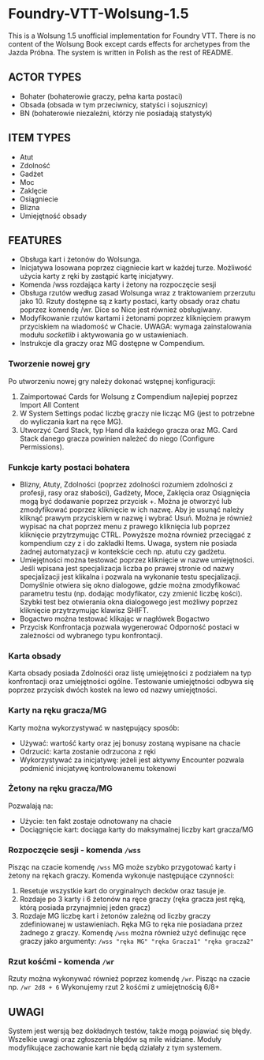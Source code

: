 # Foundry-VTT-Wolsung-1.5
This is a Wolsung 1.5 unofficial implementation for Foundry VTT. There is no content of the Wolsung Book except cards effects for archetypes from the Jazda Próbna. The system is written in Polish as the rest of README.

## ACTOR TYPES
- Bohater (bohaterowie graczy, pełna karta postaci)
- Obsada (obsada w tym przeciwnicy, statyści i sojusznicy)
- BN (bohaterowie niezależni, którzy nie posiadają statystyk)

## ITEM TYPES
- Atut
- Zdolność
- Gadżet
- Moc
- Zaklęcie
- Osiągniecie
- Blizna
- Umiejętność obsady

## FEATURES
- Obsługa kart i żetonów do Wolsunga.
- Inicjatywa losowana poprzez ciągniecie kart w każdej turze. Możliwość użycia karty z ręki by zastąpić kartę inicjatywy.
- Komenda /wss rozdająca karty i żetony na rozpoczęcie sesji
- Obsługa rzutów według zasad Wolsunga wraz z traktowaniem przerzutu jako 10. Rzuty dostępne są z karty postaci, karty obsady oraz chatu poprzez komendę /wr. Dice so Nice jest również obsługiwany.
- Modyfikowanie rzutów kartami i żetonami poprzez kliknięciem prawym przyciskiem na wiadomość w Chacie. UWAGA: wymaga zainstalowania modułu _socketlib_ i aktywowania go w ustawieniach.
- Instrukcje dla graczy oraz MG dostępne w Compendium.

### Tworzenie nowej gry
Po utworzeniu nowej gry należy dokonać wstępnej konfiguracji:
1. Zaimportować Cards for Wolsung z Compendium najlepiej poprzez Import All Content
2. W System Settings podać liczbę graczy nie licząc MG (jest to potrzebne do wyliczania kart na ręce MG).
3. Utworzyć Card Stack, typ Hand dla każdego gracza oraz MG. Card Stack danego gracza powinien należeć do niego (Configure Permissions).

### Funkcje karty postaci bohatera
- Blizny, Atuty, Zdolności (poprzez zdolności rozumiem zdolności z profesji, rasy oraz słabości), Gadżety, Moce, Zaklęcia oraz Osiągnięcia mogą być dodawanie poprzez przycisk +. Można je otworzyć lub zmodyfikować poprzez kliknięcie w ich nazwę. Aby je usunąć należy kliknąć prawym przyciskiem w nazwę i wybrać Usuń. Można je również wypisać na chat poprzez menu z prawego kliknięcia lub poprzez kliknięcie przytrzymując CTRL. Powyższe można również przeciągać z kompendium czy z i do zakładki Items. Uwaga, system nie posiada żadnej automatyzacji w kontekście cech np. atutu czy gadżetu.
- Umiejętności można testować poprzez kliknięcie w nazwe umiejętności. Jeśli wpisana jest specjalizacja liczba po prawej stronie od nazwy specjalizacji jest klikalna i pozwala na wykonanie testu specjalizacji. Domyślnie otwiera się okno dialogowe, gdzie można zmodyfikować parametru testu (np. dodając modyfikator, czy zmienić liczbę kości). Szybki test bez otwierania okna dialogowego jest możliwy poprzez kliknięcie przytrzymując klawisz SHIFT.
- Bogactwo można testować klikając w nagłówek Bogactwo
- Przycisk Konfrontacja pozwala wygenerować Odporność postaci w zależności od wybranego typu konfrontacji.

### Karta obsady
Karta obsady posiada Zdolnośći oraz listę umiejętności z podziałem na typ konfrontacji oraz umiejętności ogólne. Testowanie umiejętności odbywa się poprzez przycisk dwóch kostek na lewo od nazwy umiejętności.

### Karty na ręku gracza/MG
Karty można wykorzystywać w następujący sposób:
- Używać: wartość karty oraz jej bonusy zostaną wypisane na chacie
- Odrzucić: karta zostanie odrzucona z ręki
- Wykorzystywać za inicjatywę: jeżeli jest aktywny Encounter pozwala podmienić inicjatywę kontrolowanemu tokenowi

### Żetony na ręku gracza/MG
Pozwalają na:
- Użycie: ten fakt zostaje odnotowany na chacie
- Dociągnięcie kart: dociąga karty do maksymalnej liczby kart gracza/MG

### Rozpoczęcie sesji - komenda `/wss`
Pisząc na czacie komendę `/wss` MG może szybko przygotować karty i żetony na rękach graczy. Komenda wykonuje następujące czynności:
1. Resetuje wszystkie kart do oryginalnych decków oraz tasuje je.
2. Rozdaje po 3 karty i 6 żetonów na ręce graczy (ręka gracza jest ręką, którą posiada przynajmniej jeden gracz)
3. Rozdaje MG liczbę kart i żetonów zależną od liczby graczy zdefiniowanej w ustawieniach. Ręka MG to ręka nie posiadana przez żadnego z graczy.
Komendę `/wss` można również użyć definując ręce graczy jako argumenty:
`/wss "ręka MG" "ręka Gracza1" "ręka gracza2"`

### Rzut kośćmi - komenda `/wr`
Rzuty można wykonywać również poprzez komendę `/wr`. Pisząc na czacie np.
`/wr 2d8 + 6`
Wykonujemy rzut 2 kośćmi z umiejętnością 6/8+

## UWAGI
System jest wersją bez dokładnych testów, także mogą pojawiać się błędy. Wszelkie uwagi oraz zgłoszenia błędów są mile widziane.
Moduły modyfikujące zachowanie kart nie będą działały z tym systemem.

